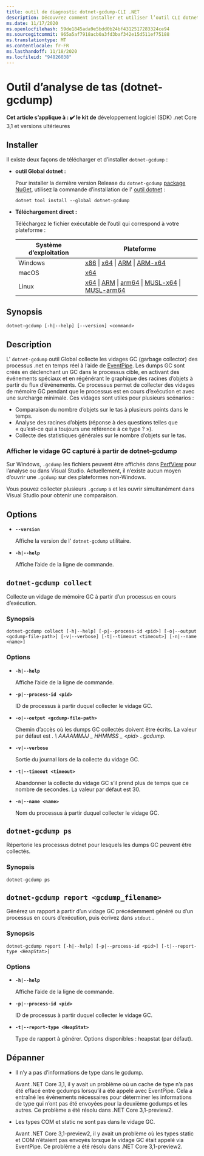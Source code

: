 ```yaml
---
title: outil de diagnostic dotnet-gcdump-CLI .NET
description: Découvrez comment installer et utiliser l’outil CLI dotnet-gcdump pour collecter des vidages de mémoire (garbage collector) de processus .NET en temps réel à l’aide de .NET EventPipe.
ms.date: 11/17/2020
ms.openlocfilehash: 59de1845ada9e5bdd0b24bf4312517283324ce94
ms.sourcegitcommit: 965a5af7918acb0a3fd3baf342e15d511ef75188
ms.translationtype: MT
ms.contentlocale: fr-FR
ms.lasthandoff: 11/18/2020
ms.locfileid: "94826038"
---
```

# <a name="heap-analysis-tool-dotnet-gcdump"></a>Outil d’analyse de tas (dotnet-gcdump)

**Cet article s’applique à : ✔️ le kit de** développement logiciel (SDK) .net Core 3,1 et versions ultérieures

## <a name="install"></a>Installer

Il existe deux façons de télécharger et d’installer `dotnet-gcdump` :

- **outil Global dotnet :**

  Pour installer la dernière version Release du `dotnet-gcdump` [package NuGet](https://www.nuget.org/packages/dotnet-gcdump), utilisez la commande d’installation de l' [outil dotnet](../tools/dotnet-tool-install.md) :

  ```dotnetcli
  dotnet tool install --global dotnet-gcdump
  ```

- **Téléchargement direct :**

  Téléchargez le fichier exécutable de l’outil qui correspond à votre plateforme :

  | Système d’exploitation  | Plateforme |
  | --- | -------- |
  | Windows | [x86](https://aka.ms/dotnet-gcdump/win-x86) \| [x64](https://aka.ms/dotnet-gcdump/win-x64) \| [ARM](https://aka.ms/dotnet-gcdump/win-arm) \| [ARM-x64](https://aka.ms/dotnet-gcdump/win-arm64) |
  | macOS   | [x64](https://aka.ms/dotnet-gcdump/osx-x64) |
  | Linux   | [x64](https://aka.ms/dotnet-gcdump/linux-x64) \| [ARM](https://aka.ms/dotnet-gcdump/linux-arm) \| [arm64](https://aka.ms/dotnet-gcdump/linux-arm64) \| [MUSL-x64](https://aka.ms/dotnet-gcdump/linux-musl-x64) \| [MUSL-arm64](https://aka.ms/dotnet-gcdump/linux-musl-arm64) |

## <a name="synopsis"></a>Synopsis

```console
dotnet-gcdump [-h|--help] [--version] <command>
```

## <a name="description"></a>Description

L' `dotnet-gcdump` outil Global collecte les vidages GC (garbage collector) des processus .net en temps réel à l’aide de [EventPipe](./eventpipe.md). Les dumps GC sont créés en déclenchant un GC dans le processus cible, en activant des événements spéciaux et en régénérant le graphique des racines d’objets à partir du flux d’événements. Ce processus permet de collecter des vidages de mémoire GC pendant que le processus est en cours d’exécution et avec une surcharge minimale. Ces vidages sont utiles pour plusieurs scénarios :

- Comparaison du nombre d’objets sur le tas à plusieurs points dans le temps.
- Analyse des racines d’objets (réponse à des questions telles que « qu’est-ce qui a toujours une référence à ce type ? »).
- Collecte des statistiques générales sur le nombre d’objets sur le tas.

### <a name="view-the-gc-dump-captured-from-dotnet-gcdump"></a>Afficher le vidage GC capturé à partir de dotnet-gcdump

Sur Windows, `.gcdump` les fichiers peuvent être affichés dans [PerfView](https://github.com/microsoft/perfview) pour l’analyse ou dans Visual Studio. Actuellement, il n’existe aucun moyen d’ouvrir une `.gcdump` sur des plateformes non-Windows.

Vous pouvez collecter plusieurs `.gcdump` s et les ouvrir simultanément dans Visual Studio pour obtenir une comparaison.

## <a name="options"></a>Options

- **`--version`**

  Affiche la version de l' `dotnet-gcdump` utilitaire.

- **`-h|--help`**

  Affiche l’aide de la ligne de commande.

## `dotnet-gcdump collect`

Collecte un vidage de mémoire GC à partir d’un processus en cours d’exécution.

### <a name="synopsis"></a>Synopsis

```console
dotnet-gcdump collect [-h|--help] [-p|--process-id <pid>] [-o|--output <gcdump-file-path>] [-v|--verbose] [-t|--timeout <timeout>] [-n|--name <name>]
```

### <a name="options"></a>Options

- **`-h|--help`**

  Affiche l’aide de la ligne de commande.

- **`-p|--process-id <pid>`**

  ID de processus à partir duquel collecter le vidage GC.

- **`-o|--output <gcdump-file-path>`**

  Chemin d’accès où les dumps GC collectés doivent être écrits. La valeur par défaut est *. \\ AAAAMMJJ \_ HHMMSS \_ \<pid> . gcdump*.

- **`-v|--verbose`**

  Sortie du journal lors de la collecte du vidage GC.

- **`-t|--timeout <timeout>`**

  Abandonner la collecte du vidage GC s’il prend plus de temps que ce nombre de secondes. La valeur par défaut est 30.

- **`-n|--name <name>`**

  Nom du processus à partir duquel collecter le vidage GC.

## `dotnet-gcdump ps`

Répertorie les processus dotnet pour lesquels les dumps GC peuvent être collectés.

### <a name="synopsis"></a>Synopsis

```console
dotnet-gcdump ps
```

## `dotnet-gcdump report <gcdump_filename>`

Générez un rapport à partir d’un vidage GC précédemment généré ou d’un processus en cours d’exécution, puis écrivez dans `stdout` .

### <a name="synopsis"></a>Synopsis

```console
dotnet-gcdump report [-h|--help] [-p|--process-id <pid>] [-t|--report-type <HeapStat>]
```

### <a name="options"></a>Options

- **`-h|--help`**

  Affiche l’aide de la ligne de commande.

- **`-p|--process-id <pid>`**

  ID de processus à partir duquel collecter le vidage GC.

- **`-t|--report-type <HeapStat>`**

  Type de rapport à générer. Options disponibles : heapstat (par défaut).

## <a name="troubleshoot"></a>Dépanner

- Il n’y a pas d’informations de type dans le gcdump.

   Avant .NET Core 3,1, il y avait un problème où un cache de type n’a pas été effacé entre gcdumps lorsqu’il a été appelé avec EventPipe. Cela a entraîné les événements nécessaires pour déterminer les informations de type qui n’ont pas été envoyées pour la deuxième gcdumps et les autres. Ce problème a été résolu dans .NET Core 3,1-preview2.

- Les types COM et static ne sont pas dans le vidage GC.

   Avant .NET Core 3,1-preview2, il y avait un problème où les types static et COM n’étaient pas envoyés lorsque le vidage GC était appelé via EventPipe. Ce problème a été résolu dans .NET Core 3,1-preview2.
